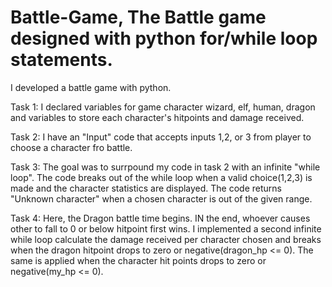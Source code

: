 # Battle-Game, The Battle game designed with python for/while loop statements.

I developed a battle game with python.

Task 1: I declared variables for game character wizard, elf, human, dragon and variables to store each character's hitpoints and damage received.

Task 2: I have an "Input" code that accepts inputs 1,2, or 3 from player to choose a character fro battle.

Task 3: The goal was to surrpound my code in task 2 with an infinite "while loop". The code breaks out of the while loop when a valid choice(1,2,3) is made and the character statistics are displayed. The code returns "Unknown character" when a chosen character is out of the given range.

Task 4: Here, the Dragon battle time begins. IN the end, whoever causes other to fall to 0 or below hitpoint first wins. I implemented a second infinite while loop calculate the damage received per character chosen and breaks when the dragon hitpoint drops to zero or negative(dragon_hp <= 0). The same is applied when the character hit points drops to zero or negative(my_hp <= 0).
